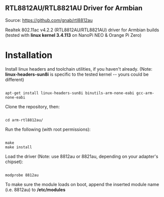 ## RTL8812AU/RTL8821AU Driver for Armbian

Source: https://github.com/gnab/rtl8812au

Realtek 802.11ac v4.2.2 (RTL8812AU/RTL8821AU) driver for Armbian builds (tested with **linux kernel 3.4.113** on NanoPi NEO & Orange Pi Zero)

# Installation

Install linux headers and toolchain utilities, if you haven't already. (Note: **linux-headers-sun8i** is specific to the tested kernel -- yours could be different)

```shell

apt-get install linux-headers-sun8i binutils-arm-none-eabi gcc-arm-none-eabi

```

Clone the repository, then:

```shell

cd arm-rtl8812au/

```


Run the following (with root permissions):

```shell

make
make install

```

Load the driver (Note: use 8812au or 8821au, depending on your adapter's chipset):

```shell

modprobe 8812au

```

To make sure the module loads on boot, append the inserted module name (i.e. 8812au) to **/etc/modules**
